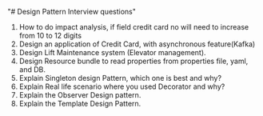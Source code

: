 "# Design Pattern Interview questions"
1. How to do impact analysis, if field credit card no will need to increase from 10 to 12 digits
2. Design an application of Credit Card, with asynchronous feature(Kafka)
3. Design Lift Maintenance system (Elevator management).
4. Design Resource bundle to read properties from properties file, yaml, and DB.
5. Explain Singleton design Pattern, which one is best and why?
6. Explain Real life scenario where you used Decorator and why?
7. Explain the Observer Design pattern.
8. Explain the Template Design Pattern.
	